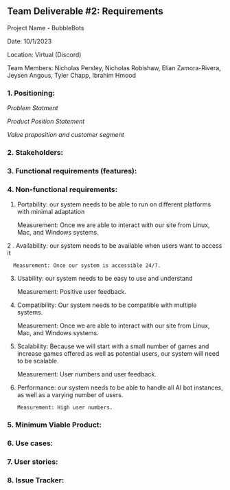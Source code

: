 ## Team Deliverable #2: Requirements

Project Name - BubbleBots

Date: 10/1/2023

Location: Virtual (Discord)

Team Members: Nicholas Persley, Nicholas Robishaw, Elian Zamora-Rivera, Jeysen Angous, Tyler Chapp, Ibrahim Hmood

### 1. Positioning:
_Problem Statment_

_Product Position Statement_

_Value proposition and customer segment_


### 2. Stakeholders:


### 3. Functional requirements (features):


### 4. Non-functional requirements:
1. Portability: our system needs to be able to run on different platforms with minimal adaptation

      Measurement: Once we are able to interact with our site from Linux, Mac, and Windows systems.

2 . Availability: our system needs to be available when users want to access it

      Measurement: Once our system is accessible 24/7.

3.  Usability: our system needs to be easy to use and understand

      Measurement: Positive user feedback. 

4. Compatibility: Our system needs to be compatible with multiple systems.

      Measurement:  Once we are able to interact with our site from Linux, Mac, and Windows systems.

5. Scalability: Because we will start with a small number of games and increase games offered as well as potential users, our system will need to be scalable.

      Measurement: User numbers and user feedback.

6. Performance: our system needs to be able to handle all AI bot instances, as well as a varying number of users.
 
       Measurement: High user numbers.

### 5. Minimum Viable Product:


### 6. Use cases:


### 7. User stories:


### 8. Issue Tracker:
